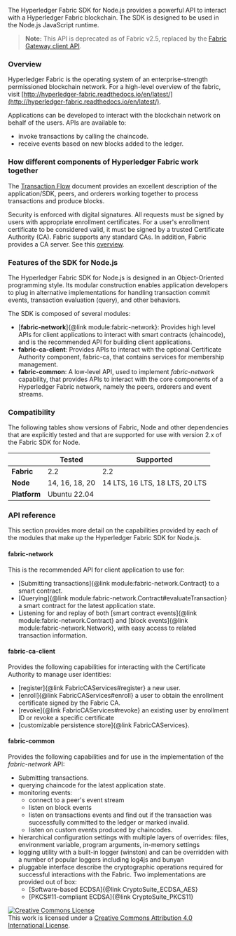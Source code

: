 
The Hyperledger Fabric SDK for Node.js provides a powerful API to interact with a Hyperledger Fabric blockchain. The SDK is designed to be used in the Node.js JavaScript runtime.

> **Note:** This API is deprecated as of Fabric v2.5, replaced by the [Fabric Gateway client API](https://hyperledger.github.io/fabric-gateway/).


### Overview

Hyperledger Fabric is the operating system of an enterprise-strength permissioned blockchain network. For a high-level overview of the fabric, visit [http://hyperledger-fabric.readthedocs.io/en/latest/](http://hyperledger-fabric.readthedocs.io/en/latest/).

Applications can be developed to interact with the blockchain network on behalf of the users. APIs are available to:
* invoke transactions by calling the chaincode.
* receive events based on new blocks added to the ledger.


### How different components of Hyperledger Fabric work together

The [Transaction Flow](http://hyperledger-fabric.readthedocs.io/en/latest/txflow.html) document provides an excellent description of the application/SDK, peers, and orderers working together to process transactions and produce blocks.

Security is enforced with digital signatures. All requests must be signed by users with appropriate enrollment certificates. For a user's enrollment certificate to be considered valid, it must be signed by a trusted Certificate Authority (CA). Fabric supports any standard CAs. In addition, Fabric provides a CA server. See this [overview](http://hyperledger-fabric-ca.readthedocs.io/en/latest/users-guide.html#overview).


### Features of the SDK for Node.js

The Hyperledger Fabric SDK for Node.js is designed in an Object-Oriented programming style. Its modular construction enables application developers to plug in alternative implementations for handling transaction commit events, transaction evaluation (query), and other behaviors.

The SDK is composed of several modules:
* [**fabric-network**]{@link module:fabric-network}: Provides high level APIs for client applications to interact with smart contracts (chaincode), and is the recommended API for building client applications.
* **fabric-ca-client**: Provides APIs to interact with the optional Certificate Authority component, fabric-ca, that contains services for membership management.
* **fabric-common**: A low-level API, used to implement _fabric-network_ capability, that provides APIs to interact with the core components of a Hyperledger Fabric network, namely the peers, orderers and event streams.


### Compatibility

The following tables show versions of Fabric, Node and other dependencies that are explicitly tested and that are supported for use with version 2.x of the Fabric SDK for Node.

|     | Tested | Supported |
| --- | ------ | --------- |
| **Fabric** | 2.2 | 2.2 |
| **Node** | 14, 16, 18, 20 | 14 LTS, 16 LTS, 18 LTS, 20 LTS |
| **Platform** | Ubuntu 22.04 | |


### API reference

This section provides more detail on the capabilities provided by each of the modules that make up the Hyperledger Fabric SDK for Node.js.

#### fabric-network

This is the recommended API for client application to use for:
  * [Submitting transactions]{@link module:fabric-network.Contract} to a smart contract.
  * [Querying]{@link module:fabric-network.Contract#evaluateTransaction} a smart contract for the latest application state.
  * Listening for and replay of both [smart contract events]{@link module:fabric-network.Contract} and [block events]{@link module:fabric-network.Network}, with easy access to related transaction information.

 #### fabric-ca-client

Provides the following capabilities for interacting with the Certificate Authority to manage user identities:
  * [register]{@link FabricCAServices#register} a new user.
  * [enroll]{@link FabricCAServices#enroll} a user to obtain the enrollment certificate signed by the Fabric CA.
  * [revoke]{@link FabricCAServices#revoke} an existing user by enrollment ID or revoke a specific certificate
  * [customizable persistence store]{@link FabricCAServices}.

 #### fabric-common

 Provides the following capabilities and for use in the implementation of the _fabric-network_ API:
  * Submitting transactions.
  * querying chaincode for the latest application state.
  * monitoring events:
    * connect to a peer's event stream
    * listen on block events
    * listen on transactions events and find out if the transaction was successfully committed to the ledger or marked invalid.
    * listen on custom events produced by chaincodes.
  * hierarchical configuration settings with multiple layers of overrides: files, environment variable, program arguments, in-memory settings
  * logging utility with a built-in logger (winston) and can be overridden with a number of popular loggers including log4js and bunyan
  * pluggable interface describe the cryptographic operations required for successful interactions with the Fabric. Two implementations are provided out of box:
    * [Software-based ECDSA]{@link CryptoSuite_ECDSA_AES}
    * [PKCS#11-compliant ECDSA]{@link CryptoSuite_PKCS11}


<a rel="license" href="http://creativecommons.org/licenses/by/4.0/"><img alt="Creative Commons License" style="border-width:0" src="https://i.creativecommons.org/l/by/4.0/88x31.png" /></a><br />This work is licensed under a <a rel="license" href="http://creativecommons.org/licenses/by/4.0/">Creative Commons Attribution 4.0 International License</a>.
